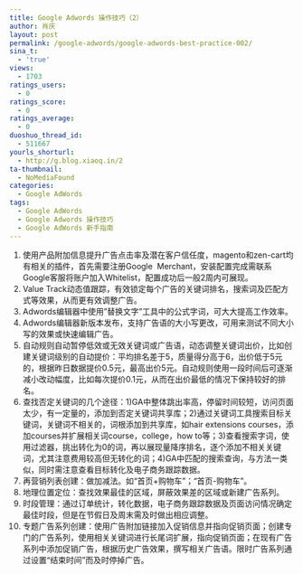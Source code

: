 ```yaml
---
title: Google Adwords 操作技巧（2）
author: 肖庆
layout: post
permalink: /google-adwords/google-adwords-best-practice-002/
sina_t:
  - 'true'
views:
  - 1703
ratings_users:
  - 0
ratings_score:
  - 0
ratings_average:
  - 0
duoshuo_thread_id:
  - 511667
yourls_shorturl:
  - http://g.blog.xiaoq.in/2
ta-thumbnail:
  - NoMediaFound
categories:
  - Google AdWords
tags:
  - Google AdWords
  - Google Adwords 操作技巧
  - Google AdWords 新手指南
---
```

1.  使用产品附加信息提升广告点击率及潜在客户信任度，magento和zen-cart均有相关的插件，首先需要注册Google  Merchant，安装配置完成需联系Google客服将账户加入Whitelist，配置成功后一般2周内可展现。
2.  Value Track动态值跟踪，有效锁定每个广告的关键词排名，搜索词及匹配方式等效果，从而更有效调整广告。
3.  Adwords编辑器中使用&#8221;替换文字&#8221;工具中的公式字词，可大大提高工作效率。
4.  Adwords编辑器新版本发布，支持广告语的大小写更改，可用来测试不同大小写的效果或快速编辑广告。
5.  自动规则自动暂停低效或无效关键词或广告语，动态调整关键词出价，比如创建关键词级别的自动提价：平均排名差于5，质量得分高于6，出价低于5元的，根据昨日数据提价0.5元，最高出价5元。自动规则使用一段时间后可逐渐减小改动幅度，比如每次提价0.1元，从而在出价最低的情况下保持较好的排名。
6.  查找否定关键词的几个途径：1)GA中整体跳出率高，停留时间较短，访问页面太少，有一定量的，添加到否定关键词共享库；2)通过关键词工具搜索目标关键词，关键词不相关的，词根添加到共享库，如hair extensions courses，添加courses并扩展相关词course，college，how to等；3)查看搜索字词，使用过滤器，挑出转化为0的词，再以展现量降序排名，逐个添加不相关关键词，尤其注意费用较高但无转化的词；4)GA中匹配的搜索查询，与方法一类似，同时需注意查看目标转化及电子商务跟踪数据。
7.  再营销列表创建：做加减法。如“首页+购物车”；“首页-购物车”。
8.  地理位置定位：查找效果最佳的区域，屏蔽效果差的区域或新建广告系列。
9.  时段管理：通过订单统计，转化数据，电子商务跟踪数据及页面访问情况确定最佳时段，但是在节假日及周末需及时做出相应调整。
10. 专题广告系列创建：使用广告附加链接加入促销信息并指向促销页面；创建专门的广告系列，使用相关关键词进行长尾词扩展，指向促销页面；在现有广告系列中添加促销广告，根据历史广告效果，撰写相关广告语。限时广告系列通过设置“结束时间”而及时停掉广告。